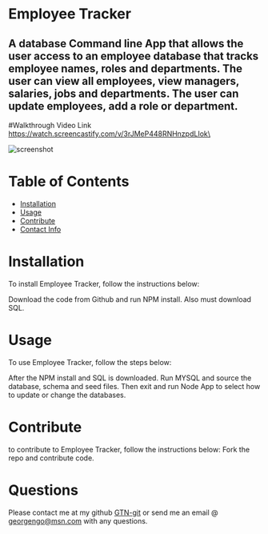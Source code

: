 # Employee Tracker
## A database Command line App that allows the user access to an employee database that tracks employee names, roles and departments. The user can view all employees, view managers, salaries, jobs and departments. The user can update employees, add a role or department.

#Walkthrough Video Link
https://watch.screencastify.com/v/3rJMeP448RNHnzpdLIok\

![screenshot](https://user-images.githubusercontent.com/85602645/134825478-7e8fc2d7-6079-41d7-94e1-ddbbf7840404.png)


# Table of Contents
* [Installation](#installation)
* [Usage](#usage)
* [Contribute](#contribute)
* [Contact Info](#questions)

# Installation
To install Employee Tracker, follow the instructions below:

Download the code from Github and run NPM install. Also must download SQL.

# Usage
To use Employee Tracker, follow the steps below:

After the NPM install and SQL is downloaded. Run MYSQL and source the database, schema and seed files. Then exit and run Node App to select how to update or change the databases.

# Contribute
to contribute to Employee Tracker, follow the instructions below:
Fork the repo and contribute code.

# Questions
Please contact me at my github [GTN-git](https://github.com/GTN-git) or send me an email @ georgengo@msn.com with any questions.

